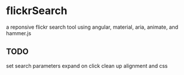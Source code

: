 # flickrSearch
a reponsive flickr search tool using angular, material, aria, animate, and hammer.js

## TODO

set search parameters
expand on click
clean up alignment and css

